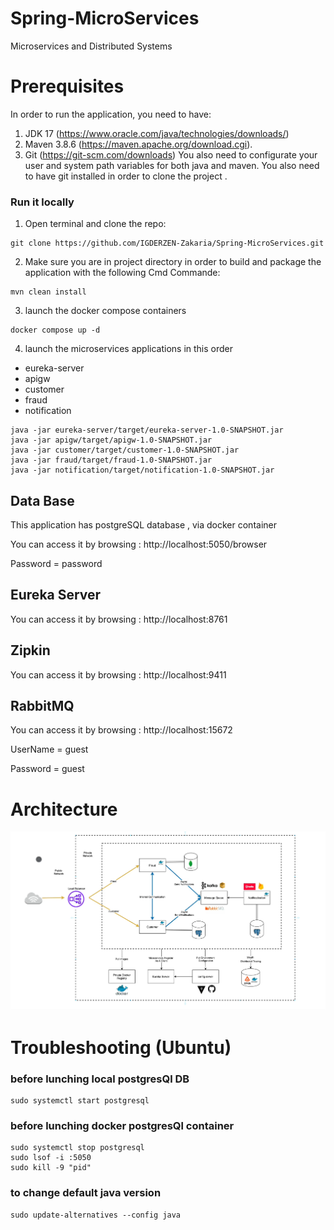 # Spring-MicroServices
Microservices and Distributed Systems

# Prerequisites

In order to run the application, you need to have:
1. JDK 17 (https://www.oracle.com/java/technologies/downloads/)
2. Maven 3.8.6 (https://maven.apache.org/download.cgi).
3. Git (https://git-scm.com/downloads)
   You also need to configurate your user and system path variables for both java and maven. You also need to have git installed in order to clone the project .


### Run it locally
1. Open terminal and clone the repo:
```shell
git clone https://github.com/IGDERZEN-Zakaria/Spring-MicroServices.git
```
2. Make sure you are in project directory  in order to build and package the application with the following Cmd Commande:
```shell
mvn clean install
```
3. launch the docker compose containers 
```shell
docker compose up -d
```

4. launch the microservices applications in this order 

- eureka-server
- apigw
- customer
- fraud
- notification

```shell
java -jar eureka-server/target/eureka-server-1.0-SNAPSHOT.jar 
java -jar apigw/target/apigw-1.0-SNAPSHOT.jar 
java -jar customer/target/customer-1.0-SNAPSHOT.jar
java -jar fraud/target/fraud-1.0-SNAPSHOT.jar
java -jar notification/target/notification-1.0-SNAPSHOT.jar
```

## Data Base

This application has postgreSQL database , via docker container 

You can access it by browsing : http://localhost:5050/browser

Password = password

## Eureka Server

You can access it by browsing : http://localhost:8761

## Zipkin


You can access it by browsing : http://localhost:9411

## RabbitMQ

You can access it by browsing : http://localhost:15672

UserName = guest

Password = guest

# Architecture

![img.png](img.png)

# Troubleshooting (Ubuntu)

### before lunching local postgresQl DB 
```shell
sudo systemctl start postgresql
```
###  before lunching docker postgresQl container 
```shell
sudo systemctl stop postgresql
sudo lsof -i :5050
sudo kill -9 "pid"
```

### to change default java version 
```shell
sudo update-alternatives --config java
```